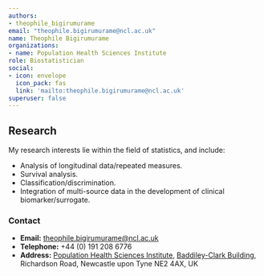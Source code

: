 ```yaml
---
authors:
- theophile_bigirumurame
email: "theophile.bigirumurame@ncl.ac.uk"
name: Theophile Bigirumurame
organizations:
- name: Population Health Sciences Institute
role: Biostatistician
social:
- icon: envelope
  icon_pack: fas
  link: 'mailto:theophile.bigirumurame@ncl.ac.uk'
superuser: false
---
```


## Research

My research interests lie within the field of statistics, and include:

- Analysis of longitudinal data/repeated measures.
- Survival analysis.
- Classification/discrimination.
- Integration of multi-source data in the development of clinical biomarker/surrogate.

### Contact

- __Email:__ [theophile.bigirumurame@ncl.ac.uk](mailto:theophile.bigirumurame@ncl.ac.uk)
- __Telephone:__ +44 (0) 191 208 6776
- __Address:__ [Population Health Sciences Institute](https://www.ncl.ac.uk/medical-sciences/research/institutes/health-sciences/), [Baddiley-Clark Building](https://www.ncl.ac.uk/tour/academic/baddiley-clark/), Richardson Road, Newcastle upon Tyne NE2 4AX, UK
